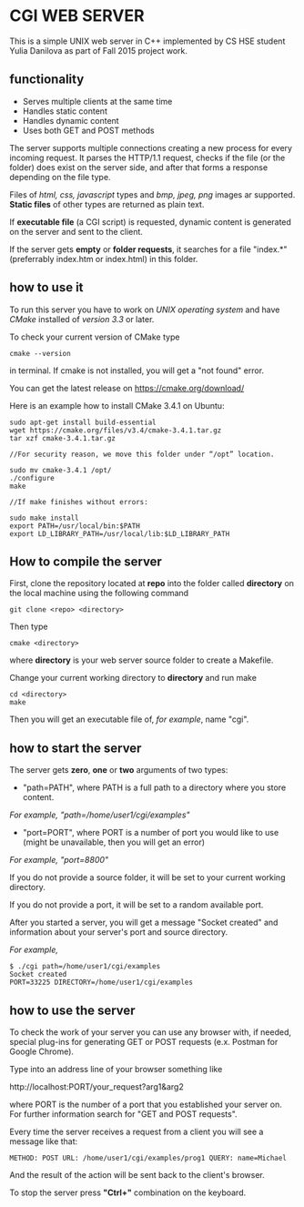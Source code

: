 # CGI WEB SERVER

This is a simple UNIX web server in C++ implemented by CS HSE student Yulia Danilova as part of Fall 2015 project work.

## functionality

* Serves multiple clients at the same time
* Handles static content
* Handles dynamic content
* Uses both GET and POST methods

The server supports multiple connections creating a new process for every incoming request. It parses the HTTP/1.1 request, checks if the file (or the folder) does exist on the server side, and after that forms a response depending on the file type.

Files of _html, css, javascript_ types and _bmp, jpeg, png_ images ar supported. __Static files__ of other types are returned as plain text.

If __executable file__ (a CGI script) is requested, dynamic content is generated on the server and sent to the client.

If the server gets __empty__ or __folder requests__, it searches for a file "index.*" (preferrably index.htm or index.html) in this folder.

## how to use it

To run this server you have to work on *UNIX operating system* and have *CMake* installed of *version 3.3* or later.

To check your current version of CMake type
```
cmake --version
```
in terminal. If cmake is not installed, you will get a "not found" error.

You can get the latest release on https://cmake.org/download/

Here is an example how to install CMake 3.4.1 on Ubuntu:
```
sudo apt-get install build-essential
wget https://cmake.org/files/v3.4/cmake-3.4.1.tar.gz
tar xzf cmake-3.4.1.tar.gz

//For security reason, we move this folder under “/opt” location.

sudo mv cmake-3.4.1 /opt/
./configure
make

//If make finishes without errors:

sudo make install
export PATH=/usr/local/bin:$PATH
export LD_LIBRARY_PATH=/usr/local/lib:$LD_LIBRARY_PATH
```

## How to compile the server
First, clone the repository located at __repo__ into the folder called __directory__ on the local machine using the following command
```
git clone <repo> <directory>
```

Then type
```
cmake <directory>
```
where __directory__ is your web server source folder to create a Makefile.

Change your current working directory to __directory__ and run make
```
cd <directory>
make
```
Then you will get an executable file of, _for example_, name "cgi".

## how to start the server
The server gets __zero__, __one__ or __two__ arguments of two types:

* "path=PATH", where PATH is a full path to a directory where you store content. 

_For example, "path=/home/user1/cgi/examples"_

* "port=PORT", where PORT is a number of port you would like to use (might be unavailable, then you will get an error)

_For example, "port=8800"_

If you do not provide a source folder, it will be set to your current working directory.

If you do not provide a port, it will be set to a random available port.

After you started a server, you will get a message "Socket created" and information about your server's port and source directory.

_For example,_
```
$ ./cgi path=/home/user1/cgi/examples
Socket created
PORT=33225 DIRECTORY=/home/user1/cgi/examples
```

## how to use the server
To check the work of your server you can use any browser with, if needed, special plug-ins for generating GET or POST requests (e.x. Postman for Google Chrome).

Type into an address line of your browser something like

http://localhost:PORT/your_request?arg1&arg2

where PORT is the number of a port that you established your server on.
For further information search for "GET and POST requests".

Every time the server receives a request from a client you will see a message like that:
```
METHOD: POST URL: /home/user1/cgi/examples/prog1 QUERY: name=Michael
```
And the result of the action will be sent back to the client's browser.

To stop the server press __"Ctrl+\"__ combination on the keyboard.
